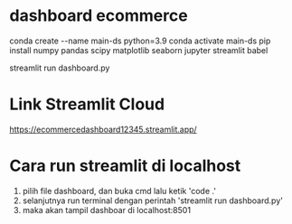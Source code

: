 # dashboard ecommerce
conda create --name main-ds python=3.9
conda activate main-ds
pip install numpy pandas scipy matplotlib seaborn jupyter streamlit babel

streamlit run dashboard.py

# Link Streamlit Cloud
https://ecommercedashboard12345.streamlit.app/

# Cara run streamlit di localhost
1. pilih file dashboard, dan buka cmd lalu ketik 'code .'
2. selanjutnya run terminal dengan perintah 'streamlit run dashboard.py'
3. maka akan tampil dashboar di localhost:8501
